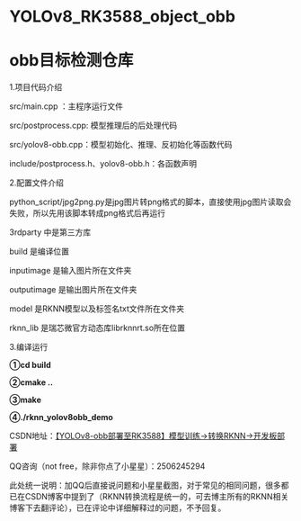 # YOLOv8_RK3588_object_obb

# **obb目标检测仓库**

1.项目代码介绍

src/main.cpp ：主程序运行文件

src/postprocess.cpp: 模型推理后的后处理代码

src/yolov8-obb.cpp：模型初始化、推理、反初始化等函数代码

include/postprocess.h、yolov8-obb.h：各函数声明

2.配置文件介绍

python_script/jpg2png.py是jpg图片转png格式的脚本，直接使用jpg图片读取会失败，所以先用该脚本转成png格式后再运行

3rdparty 中是第三方库

build 是编译位置

inputimage 是输入图片所在文件夹

outputimage 是输出图片所在文件夹

model 是RKNN模型以及标签名txt文件所在文件夹

rknn_lib 是瑞芯微官方动态库librknnrt.so所在位置

3.编译运行

**①cd build**

**②cmake ..**

**③make**

**④./rknn_yolov8obb_demo**





CSDN地址：[【YOLOv8-obb部署至RK3588】模型训练→转换RKNN→开发板部署](https://blog.csdn.net/A_l_b_ert/article/details/149288763?spm=1001.2014.3001.5501)


QQ咨询（not free，除非你点了小星星）：2506245294

此处统一说明：加QQ后直接说问题和小星星截图，对于常见的相同问题，很多都已在CSDN博客中提到了（RKNN转换流程是统一的，可去博主所有的RKNN相关博客下去翻评论），已在评论中详细解释过的问题，不予回复。

